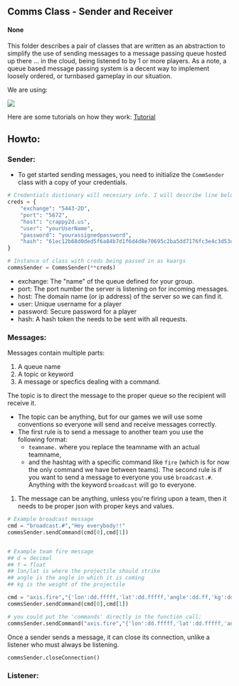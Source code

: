 ## Comms Class - Sender and Receiver
#### None


This folder describes a pair of classes that are written as an abstraction to simplify the use of sending messages to a message passing queue hosted up there ... in the cloud, being listened to by 1 or more players.  As a note, a queue based message passing system is a decent way to implement loosely ordered, or turnbased gameplay in our situation.

We are using: 

![](http://battleshipgame.fun:15672/img/rabbitmqlogo.svg) 

Here are some tutorials on how they work: [Tutorial](https://www.rabbitmq.com/getstarted.html)


## Howto:

### Sender:

- To get started sending messages, you need to initialize  the `CommSender` class with a copy of your credentials.
    
```python 
# Credentials dictionary will necessary info. I will describe line below the snippet.
creds = {
    "exchange": "5443-2D",
    "port": "5672",
    "host": "crappy2d.us",
    "user": "yourUserName",
    "password": "yourassignedpassword",
    "hash": "61ec12b68d0ded5f6a84b7d1f6d4d8e70695c2ba5dd7176fc3e4c3d53db9ecf2"
}

# Instance of class with creds being passed in as kwargs
commsSender = CommsSender(**creds)
```

- exchange: The "name" of the queue defined for your group.
- port: The port number the server is listening on for incoming messages.
- host: The domain name (or ip address) of the server so we can find it.
- user: Unique username for a player
- password: Secure password for a player
- hash: A hash token the needs to be sent with all requests. 


    
### Messages:

Messages contain multiple parts: 
1. A queue name
2. A topic or keyword
3. A message or specfics dealing with a command.

The topic is to direct the message to the proper queue so the recipient will receive it. 

- The topic can be anything, but for our games we will use some conventions so everyone will send and receive messages correctly.  
- The first rule is to send a message to another team you use the following format: 
  - `teamname.` where you replace the teamname with an actual teamname, 
  - and the hashtag with a specific command like `fire` (which is for now the only command we have between teams). The second rule is if you want to send a message to everyone you use `broadcast.#`. Anything with the keyword `broadcast` will go to everyone. 

1. The message can be anything, unless you're firing upon a team, then it needs to be proper json with proper keys and values. 

```python
# Example broadcast message
cmd = "broadcast.#","Hey everybody!!"
commsSender.sendCommand(cmd[0],cmd[1])


# Example team fire message
## d = decimal 
## f = float
## lon/lat is where the projectile should strike
## angle is the angle in which it is coming
## kg is the weight of the projectile

cmd = "axis.fire","{'lon':dd.fffff,'lat':dd.fffff,'angle':dd.ff,'kg':dd.ff}"
commsSender.sendCommand(cmd[0],cmd[1])

# you could put the 'commands' directly in the function call:
commsSender.sendCommand("axis.fire","{'lon':dd.fffff,'lat':dd.fffff,'angle':dd.ff,'kg':dd.ff}")
```
Once a sender sends a message, it can close its connection, unlike a listener who must always be listening. 

```python
commsSender.closeConnection()
```
### Listener:
